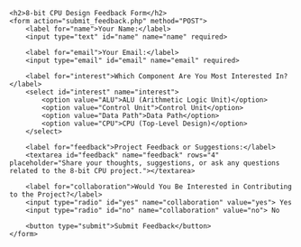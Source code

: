 <!DOCTYPE html>
<html lang="en">
<head>
    <meta charset="UTF-8">
    <meta name="viewport" content="width=device-width, initial-scale=1.0">
    <title>8-bit CPU Design Feedback Form</title>
    <style>
        body {
            font-family: Arial, sans-serif;
            margin: 50px;
        }
        form {
            max-width: 600px;
            margin: 0 auto;
            padding: 20px;
            border: 1px solid #ccc;
            border-radius: 10px;
        }
        label {
            display: block;
            margin-bottom: 8px;
            font-weight: bold;
        }
        input, select, textarea {
            width: 100%;
            padding: 8px;
            margin-bottom: 15px;
            border: 1px solid #ccc;
            border-radius: 5px;
        }
        button {
            padding: 10px 20px;
            background-color: #007BFF;
            color: white;
            border: none;
            border-radius: 5px;
            cursor: pointer;
        }
        button:hover {
            background-color: #0056b3;
        }
    </style>
</head>
<body>

    <h2>8-bit CPU Design Feedback Form</h2>
    <form action="submit_feedback.php" method="POST">
        <label for="name">Your Name:</label>
        <input type="text" id="name" name="name" required>

        <label for="email">Your Email:</label>
        <input type="email" id="email" name="email" required>

        <label for="interest">Which Component Are You Most Interested In?</label>
        <select id="interest" name="interest">
            <option value="ALU">ALU (Arithmetic Logic Unit)</option>
            <option value="Control Unit">Control Unit</option>
            <option value="Data Path">Data Path</option>
            <option value="CPU">CPU (Top-Level Design)</option>
        </select>

        <label for="feedback">Project Feedback or Suggestions:</label>
        <textarea id="feedback" name="feedback" rows="4" placeholder="Share your thoughts, suggestions, or ask any questions related to the 8-bit CPU project."></textarea>

        <label for="collaboration">Would You Be Interested in Contributing to the Project?</label>
        <input type="radio" id="yes" name="collaboration" value="yes"> Yes
        <input type="radio" id="no" name="collaboration" value="no"> No

        <button type="submit">Submit Feedback</button>
    </form>

</body>
</html>
